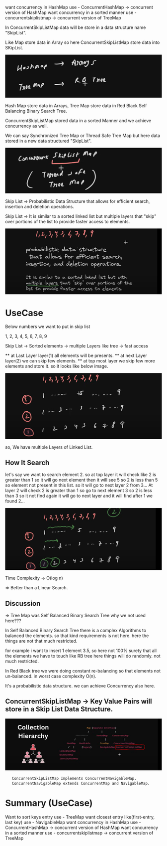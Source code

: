 

want concurrency in HashMap use - ConcurrentHashMap -> concurrent version of HashMap
want concurrency in a sorted manner use - concurrentskiplistmap -> concurrent version of TreeMap


  In ConcurrentSkipListMap data will be store in a data structure name "SkipList".
  
  Like Map store data in Array so here ConcurrentSkipListMap store data into SKipList.
  
  ![img.png](img.png)
  
  Hash Map store data in Arrays, Tree Map store data in Red Black Self Balancing Binary Search Tree.

  ConcurrentSkipListMap stored data in a sorted Manner and we achieve concurrency as well.
  
  We can say Synchronized Tree Map or Thread Safe Tree Map but here data stored in a new data structured "SkipList".
  
  ![img_2.png](img_2.png)
  
  Skip List => Probabilistic Data Structure that allows for efficient search, insertion and deletion operations.

  Skip List => It is similar to a sorted linked list but multiple layers that "skip" over portions of the list to provide faster 
                access to elements.

  ![img_3.png](img_3.png)

  
UseCase
========

 Below numbers we want to put in skip list

  1, 2, 3, 4, 5, 6, 7, 8, 9

 
  Skip List    -> Sorted elements
               -> multiple Layers like tree
               -> fast access

  
  

  ** at Last Layer layer(1) all elements will be presents.
  ** at next Layer layer(2) we can skip few elements.
  ** at top most layer we skip few more elements and store it.
   so it looks like below image.


  ![img_4.png](img_4.png)

  so, We have multiple Layers of Linked List.
 
  
How It Search
-------------

 let's say we want to search element 2. so at top layer it will check like 2 is greater than 1 so it will go next element
  then it will see 5 so 2 is less than 5 so element not present in this list. so it will go to next layer 2 from 3...
  At layer 2 will check 2 is greater than 1 so go to next element 3 so 2 is less than 3 so it not find again it will go
 to next layer and it will find after 1 we found 2...

 ![img_5.png](img_5.png)

 Time Complexity -> O(log n)

  => Better than a Linear Search.


Discussion
----------

=> Tree Map was Self Balanced Binary Search Tree why we not used here???

In Self Balanced Binary Search Tree there is a complex Algorithms to balanced the elements.
so that kind requirements is not here. here the things are not that much restricted.

for example i want to insert 1 element 3.5, so here not 100% surety that all the elements we have to touch like RB tree
here things will do randomly. not much restricted.

In Red Black tree we were doing constant re-balancing so that elements not un-balanced. in worst case complexity O(n).

It's a probabilistic data structure. we can achieve Concurrency also here.

ConcurrentSkipListMap -> Key Value Pairs will store in a Skip List Data Structure.
---------------------------------------------------------------------------------

![img_6.png](img_6.png)
 
       ConcurrentSkipListMap Implements ConcurrentNavigableMap.
       ConcurrentNavigableMap extends ConcurrentMap and NavigableMap.
       

Summary (UseCase)
========

Want to sort keys entry use - TreeMap 
want closest entry like(first-entry, last key) use - NavigableMap
want concurrency in HashMap use - ConcurrentHashMap -> concurrent version of HashMap
want concurrency in a sorted manner use - concurrentskiplistmap -> concurrent version of TreeMap


  
  
  